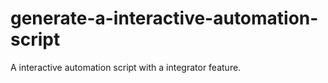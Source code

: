# generate-a-interactive-automation-script
A interactive automation script with a integrator feature.
